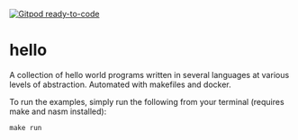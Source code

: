 [![Gitpod ready-to-code](https://img.shields.io/badge/Gitpod-ready--to--code-blue?logo=gitpod)](https://gitpod.io/#https://github.com/tclasen/hello)

# hello
A collection of hello world programs written in several languages at various levels of abstraction. Automated with makefiles and docker.

To run the examples, simply run the following from your terminal (requires make and nasm installed):

```
make run
```